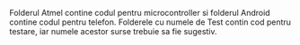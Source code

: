 Folderul Atmel contine codul pentru microcontroller si folderul Android contine codul pentru telefon.
Folderele cu numele de Test contin cod pentru testare, iar numele acestor surse trebuie sa fie sugestiv.
